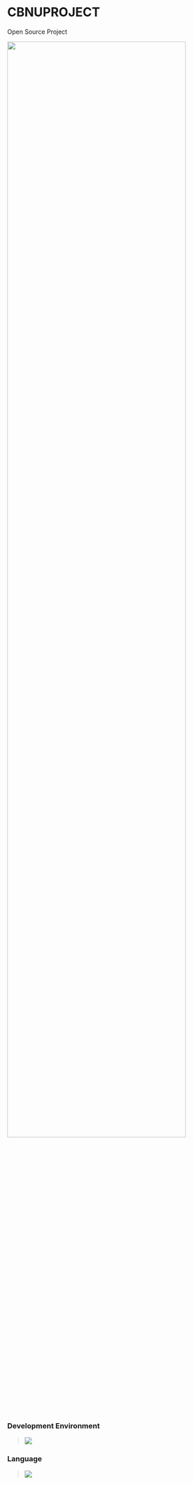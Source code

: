 # CBNUPROJECT
Open Source Project



<img src="https://search.pstatic.net/common/?src=http%3A%2F%2Fblogfiles.naver.net%2FMjAyMzAzMjlfMTgx%2FMDAxNjgwMDY1MzU0MDMx.H9vfNIS_h1gKOvTiqoqnnoHXEom4XkCZpnorF6OHtX0g.eMf6WaziRSeX84lrCecURwrijaqHp7A8jvVeDE1-1g4g.PNG.daeguart3%2Fimage.png&type=a340" width="90%" height="80%" />





### Development Environment


 ><img src="https://img.shields.io/badge/PyCharm-000000?style=flat&logo=PyCharm&logoColor=white"/>


### Language


 ><img src="https://img.shields.io/badge/Python-3776AB?style=flat&logo=Python&logoColor=white"/>
